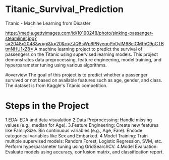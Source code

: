 # Titanic_Survival_Prediction
Titanic - Machine Learning from Disaster

https://media.gettyimages.com/id/10190248/photo/sinking-passenger-steamliner.jpg?s=2048x2048&w=gi&k=20&c=ZJQ8sWp6PNyeqoPn0ylM68elGMfhC9pCTBtmNHU1xZ8=
A machine learning project to predict the survival of passengers on the Titanic using supervised learning models. This project demonstrates data preprocessing, feature engineering, model training, and hyperparameter tuning using various algorithms.

#overview
The goal of this project is to predict whether a passenger survived or not based on available features such as age, gender, and class. The dataset is from Kaggle's Titanic competition.

# Steps in the Project
1.EDA:
EDA and data visualation
2.Data Preprocessing:
Handle missing values (e.g., median for Age).
3.Feature Engineering:
Create new features like FamilySize.
Bin continuous variables (e.g., Age, Fare).
Encode categorical variables like Sex and Embarked.
4.Model Training:
Train multiple supervised models: Random Forest, Logistic Regression, SVM, etc.
Perform hyperparameter tuning using GridSearchCV.
4.Model Evaluation:
Evaluate models using accuracy, confusion matrix, and classification report.
